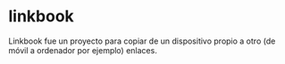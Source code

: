 # linkbook
Linkbook fue un proyecto para copiar de un dispositivo propio a otro (de móvil a ordenador por ejemplo) enlaces.  
